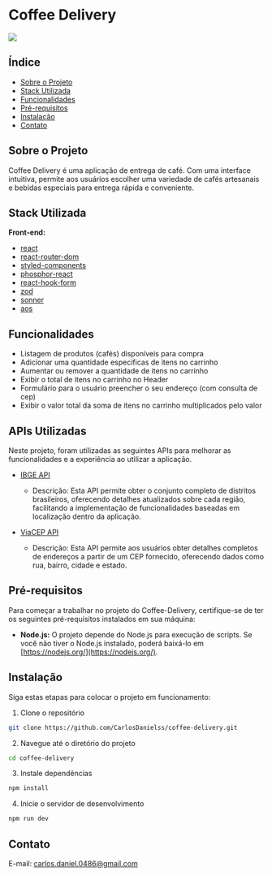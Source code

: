 # Coffee Delivery

<img src="https://i.imgur.com/1Wi5t7a.png" />

## Índice

- [Sobre o Projeto](#sobre-o-projeto)
- [Stack Utilizada](#stack-utilizada)
- [Funcionalidades](#funcionalidades)
- [Pré-requisitos](#pré-requisitos)
- [Instalação](#instalação)
- [Contato](#contato)

## Sobre o Projeto

Coffee Delivery é uma aplicação de entrega de café. Com uma interface intuitiva, permite aos usuários escolher uma variedade de cafés artesanais e bebidas especiais para entrega rápida e conveniente.

## Stack Utilizada

**Front-end:** 
- [react](https://react.dev/)
- [react-router-dom](https://reactrouter.com/en/main)
- [styled-components](https://styled-components.com/)
- [phosphor-react](https://phosphoricons.com/)
- [react-hook-form](https://www.react-hook-form.com/)
- [zod](https://zod.dev/)
- [sonner](https://sonner.emilkowal.ski/)
- [aos](https://michalsnik.github.io/aos/)

## Funcionalidades

- Listagem de produtos (cafés) disponíveis para compra
- Adicionar uma quantidade específicas de itens no carrinho
- Aumentar ou remover a quantidade de itens no carrinho
- Exibir o total de itens no carrinho no Header
- Formulário para o usuário preencher o seu endereço (com consulta de cep)
- Exibir o valor total da soma de itens no carrinho multiplicados pelo valor

## APIs Utilizadas
Neste projeto, foram utilizadas as seguintes APIs para melhorar as funcionalidades e a experiência ao utilizar a aplicação.

- [IBGE API](https://servicodados.ibge.gov.br/api/docs/localidades)
  - Descrição: Esta API permite obter o conjunto completo de distritos brasileiros, oferecendo detalhes atualizados sobre cada região, facilitando a implementação de funcionalidades baseadas em localização dentro da aplicação.

- [ViaCEP API](https://viacep.com.br/)
  - Descrição: Esta API permite aos usuários obter detalhes completos de endereços a partir de um CEP fornecido, oferecendo dados como rua, bairro, cidade e estado.

## Pré-requisitos

Para começar a trabalhar no projeto do Coffee-Delivery, certifique-se de ter os seguintes pré-requisitos instalados em sua máquina:

- **Node.js:** O projeto depende do Node.js para execução de scripts. Se você não tiver o Node.js instalado, poderá baixá-lo em [https://nodejs.org/](https://nodejs.org/).

## Instalação

Siga estas etapas para colocar o projeto em funcionamento:

1. Clone o repositório
```sh
git clone https://github.com/CarlosDanielss/coffee-delivery.git
```
2. Navegue até o diretório do projeto
```sh
cd coffee-delivery
```
3. Instale dependências
```sh
npm install
```
4. Inicie o servidor de desenvolvimento
```sh
npm run dev
```

## Contato

E-mail: carlos.daniel.0486@gmail.com
